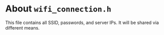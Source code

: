 # About `wifi_connection.h` 

This file contains all SSID, passwords, and server IPs. It will be shared via different means.

